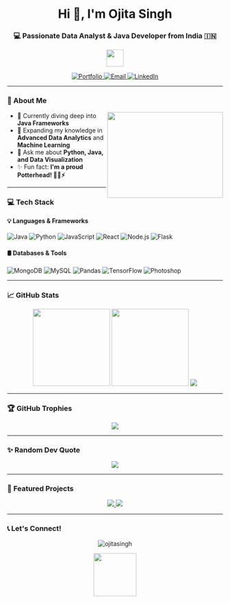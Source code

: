 <h1 align="center">Hi 👋, I'm Ojita Singh</h1>
<h3 align="center">💻 Passionate Data Analyst & Java Developer from India 🇮🇳</h3>

<p align="center">
  <img src="https://media.giphy.com/media/hvRJCLFzcasrR4ia7z/giphy.gif" width="40"/>
</p>

<p align="center">
  <a href="https://ojitasingh.netlify.app/" target="_blank">
    <img src="https://img.shields.io/badge/Portfolio-%23000000.svg?style=for-the-badge&logo=netlify&logoColor=#00C7B7" alt="Portfolio"/>
  </a>
  <a href="mailto:singhojita8@gmail.com">
    <img src="https://img.shields.io/badge/Email-D14836?style=for-the-badge&logo=gmail&logoColor=white" alt="Email"/>
  </a>
  <a href="https://linkedin.com/in/ojita-singh-b286771aa">
    <img src="https://img.shields.io/badge/LinkedIn-0077B5?style=for-the-badge&logo=linkedin&logoColor=white" alt="LinkedIn"/>
  </a>
</p>

---

### 🚀 About Me
<img align="right" src="https://media.giphy.com/media/qgQUggAC3Pfv687qPC/giphy.gif" width="270" height="200"/>

- 🔭 Currently diving deep into **Java Frameworks**
- 🌱 Expanding my knowledge in **Advanced Data Analytics** and **Machine Learning**
- 🧠 Ask me about **Python, Java, and Data Visualization**
- ✨ Fun fact: **I'm a proud Potterhead! 🧙‍♂️⚡**

---

### 💻 Tech Stack

#### 💡 Languages & Frameworks
![Java](https://img.shields.io/badge/Java-ED8B00?style=for-the-badge&logo=openjdk&logoColor=white)
![Python](https://img.shields.io/badge/Python-3776AB?style=for-the-badge&logo=python&logoColor=white)
![JavaScript](https://img.shields.io/badge/JavaScript-F7DF1E?style=for-the-badge&logo=javascript&logoColor=black)
![React](https://img.shields.io/badge/React-20232A?style=for-the-badge&logo=react&logoColor=61DAFB)
![Node.js](https://img.shields.io/badge/Node.js-339933?style=for-the-badge&logo=nodedotjs&logoColor=white)
![Flask](https://img.shields.io/badge/Flask-000000?style=for-the-badge&logo=flask&logoColor=white)

#### 🛢 Databases & Tools
![MongoDB](https://img.shields.io/badge/MongoDB-47A248?style=for-the-badge&logo=mongodb&logoColor=white)
![MySQL](https://img.shields.io/badge/MySQL-4479A1?style=for-the-badge&logo=mysql&logoColor=white)
![Pandas](https://img.shields.io/badge/Pandas-150458?style=for-the-badge&logo=pandas&logoColor=white)
![TensorFlow](https://img.shields.io/badge/TensorFlow-FF6F00?style=for-the-badge&logo=tensorflow&logoColor=white)
![Photoshop](https://img.shields.io/badge/Photoshop-31A8FF?style=for-the-badge&logo=adobe-photoshop&logoColor=white)

---

### 📈 GitHub Stats

<div align="center">
  <img src="https://github-readme-stats.vercel.app/api?username=ojitasingh&show_icons=true&theme=radical&hide_border=true" height="180"/>
  <img src="https://github-readme-stats.vercel.app/api/top-langs/?username=ojitasingh&layout=compact&theme=radical&hide_border=true" height="180"/>
  <img src="https://streak-stats.demolab.com/?user=ojitasingh&theme=radical&hide_border=true"/>
</div>

---

### 🏆 GitHub Trophies

<div align="center">
  <img src="https://github-profile-trophy.vercel.app/?username=ojitasingh&theme=radical&no-frame=true&no-bg=true"/>
</div>

---

### ✨ Random Dev Quote

<div align="center">
  <img src="https://quotes-github-readme.vercel.app/api?type=horizontal&theme=radical"/>
</div>

---

### 🚀 Featured Projects

<div align="center">
  <a href="https://github.com/ojitasingh/GuideCO">
    <img src="https://github-readme-stats.vercel.app/api/pin/?username=ojitasingh&repo=GuideCO&theme=radical"/>
  </a>
  <a href="https://github.com/ojitasingh/Career_Guidance_AI">
    <img src="https://github-readme-stats.vercel.app/api/pin/?username=ojitasingh&repo=Career_Guidance_AI&theme=radical"/>
  </a>
</div>

---

### 📞 Let's Connect!

<p align="center">
  <img src="https://komarev.com/ghpvc/?username=ojitasingh&label=Profile%20views&color=0e75b6&style=flat" alt="ojitasingh" />
</p>

<p align="center">
  <img src="https://media.giphy.com/media/3o7TKMt1VVNkHV2PaE/giphy.gif" width="100"/>
</p>
